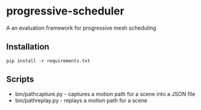 # progressive-scheduler

A an evaluation framework for progressive mesh scheduling

## Installation

    pip install -r requirements.txt

## Scripts

* bin/pathcapture.py - captures a motion path for a scene into a JSON file
* bin/pathreplay.py - replays a motion path for a scene
